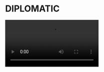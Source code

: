 # DIPLOMATIC

<video src="https://pub-baf63544dce04e12a9502ae4f58bdc2b.r2.dev/diplomatic-status-demo-720.mov" controls />

## What

DIPLOMATIC is a framework for building single-user apps that work offline and sync multiple devices, all while end-to-end encrypting their data.

It lets developers focus on the unique functionality of their apps without worrying about how to manage data.

## How

DIPLOMATIC is an implementation of the Event Sourcing architecture. It models each change to an application's state as an object, called an *operation*, or *op* for short. Web developers may recognize this pattern from React's [`useReducer`](https://react.dev/learn/extracting-state-logic-into-a-reducer) hook. With DIPLOMATIC, app developers implement a reducer (called an "applier" in DIPLOMATIC) to process these change ops, and DIPLOMATIC handles queueing and relaying them between devices via an untrusted cloud host.

## Core Features

- Works offline.
- Syncs multiple devices.
- End-to-end encrypts data.
